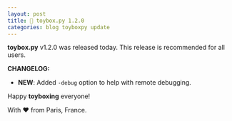 ```yaml
---
layout: post
title: 🧸 toybox.py 1.2.0
categories: blog toyboxpy update
---
```


**toybox.py** v1.2.0 was released today. This release is recommended for all users.

**CHANGELOG:**
- **NEW**: Added `-debug` option to help with remote debugging.

Happy **toyboxing** everyone!

With ❤️ from Paris, France.
